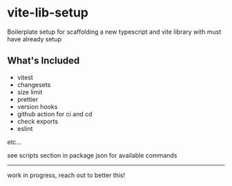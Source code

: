 # vite-lib-setup

Boilerplate setup for scaffolding a new typescript and vite library with must have already setup

## What's Included

- vitest
- changesets
- size limit
- prettier
- version hooks
- github action for ci and cd
- check exports
- eslint

etc...

see scripts section in package json for available commands

---
work in progress, reach out to better this!